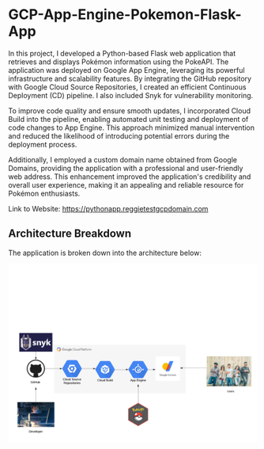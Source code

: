 # GCP-App-Engine-Pokemon-Flask-App
In this project, I developed a Python-based Flask web application that retrieves and displays Pokémon information using the PokeAPI. The application was deployed on Google App Engine, leveraging its powerful infrastructure and scalability features. By integrating the GitHub repository with Google Cloud Source Repositories, I created an efficient Continuous Deployment (CD) pipeline. I also included Snyk for vulnerability monitoring.

To improve code quality and ensure smooth updates, I incorporated Cloud Build into the pipeline, enabling automated unit testing and deployment of code changes to App Engine. This approach minimized manual intervention and reduced the likelihood of introducing potential errors during the deployment process.

Additionally, I employed a custom domain name obtained from Google Domains, providing the application with a professional and user-friendly web address. This enhancement improved the application's credibility and overall user experience, making it an appealing and reliable resource for Pokémon enthusiasts.

Link to Website: https://pythonapp.reggietestgcpdomain.com

## Architecture Breakdown

The application is broken down into the architecture below:

![app](https://github.com/rjones18/Images/blob/main/APP%20Engine%20APP%20(1).png)

